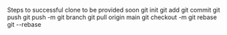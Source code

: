 Steps to successful clone to be provided soon
git init
git add 
git commit 
git push
git push -m 
git branch 
git pull origin main
git checkout -m
git rebase
git --rebase
